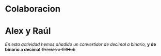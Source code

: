 # Colaboracion
# Alex y Raúl
*En esta actividad hemos añadido un convertidor de decimal a binario,*
**y de binario a decimal**
~~Gracias a GitHub~~
